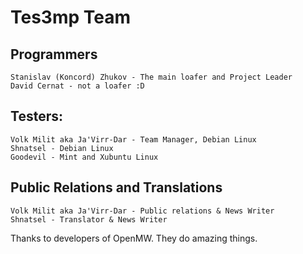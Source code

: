 Tes3mp Team
============

Programmers
-----------

    Stanislav (Koncord) Zhukov - The main loafer and Project Leader
    David Cernat - not a loafer :D


Testers:
--------

    Volk Milit aka Ja'Virr-Dar - Team Manager, Debian Linux
    Shnatsel - Debian Linux
    Goodevil - Mint and Xubuntu Linux


Public Relations and Translations
---------------------------------

    Volk Milit aka Ja'Virr-Dar - Public relations & News Writer
    Shnatsel - Translator & News Writer


Thanks to developers of OpenMW. They do amazing things.
